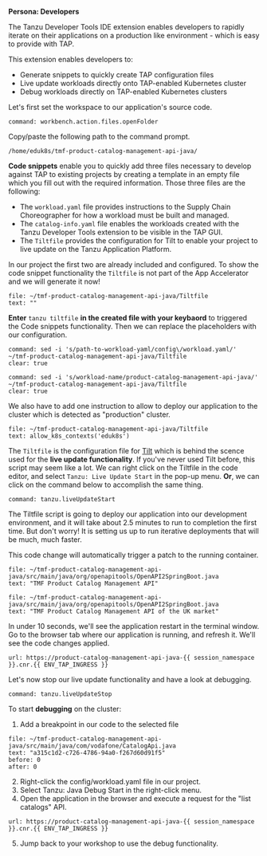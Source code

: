 **Persona: Developers**

The Tanzu Developer Tools IDE extension enables developers to rapidly iterate on their applications on a production like environment - which is easy to provide with TAP.

This extension enables developers to:
- Generate snippets to quickly create TAP configuration files
- Live update workloads directly onto TAP-enabled Kubernetes cluster
- Debug workloads directly on TAP-enabled Kubernetes clusters

Let's first set the workspace to our application's source code.
```editor:execute-command
command: workbench.action.files.openFolder
```
Copy/paste the following path to the command prompt.
```copy
/home/eduk8s/tmf-product-catalog-management-api-java/
```

**Code snippets** enable you to quickly add three files necessary to develop against TAP to existing projects by creating a template in an empty file which you fill out with the required information. 
Those three files are the following:
- The `workload.yaml` file provides instructions to the Supply Chain Choreographer for how a workload must be built and managed.
- The `catalog-info.yaml` file enables the workloads created with the Tanzu Developer Tools extension to be visible in the TAP GUI.
- The `Tiltfile` provides the configuration for Tilt to enable your project to live update on the Tanzu Application Platform.

In our project the first two are already included and configured. To show the code snippet functionality the `Tiltfile` is not part of the App Accelerator and we will generate it now!
```editor:append-lines-to-file
file: ~/tmf-product-catalog-management-api-java/Tiltfile
text: ""
```


**Enter** `tanzu tiltfile` **in the created file with your keybaord** to triggered the Code snippets functionality. Then we can replace the placeholders with our configuration.
```terminal:execute
command: sed -i 's/path-to-workload-yaml/config\/workload.yaml/' ~/tmf-product-catalog-management-api-java/Tiltfile
clear: true
```
```terminal:execute
command: sed -i 's/workload-name/product-catalog-management-api-java/' ~/tmf-product-catalog-management-api-java/Tiltfile
clear: true
```
We also have to add one instruction to allow to deploy our application to the cluster which is detected as "production" cluster. 
```editor:append-lines-to-file
file: ~/tmf-product-catalog-management-api-java/Tiltfile
text: allow_k8s_contexts('eduk8s')
```

The `Tiltfile` is the configuration file for [Tilt](https://tilt.dev) which is behind the scence used for the **live update functionality**.
If you've never used Tilt before, this script may seem like a lot. We can right click on the Tiltfile in the code editor, and select `Tanzu: Live Update Start` in the pop-up menu. **Or**, we can click on the command below to accomplish the same thing.

```editor:execute-command
command: tanzu.liveUpdateStart
```

The Tiltfile script is going to deploy our application into our development environment, and it will take about 2.5 minutes to run to completion the first time. But don't worry! It is setting us up to run iterative deployments that will be much, much faster.

This code change will automatically trigger a patch to the running container. 
```editor:select-matching-text
file: ~/tmf-product-catalog-management-api-java/src/main/java/org/openapitools/OpenAPI2SpringBoot.java
text: "TMF Product Catalog Management API"
```

```editor:replace-text-selection
file: ~/tmf-product-catalog-management-api-java/src/main/java/org/openapitools/OpenAPI2SpringBoot.java
text: "TMF Product Catalog Management API of the UK market"
```

In under 10 seconds, we'll see the application restart in the terminal window. Go to the browser tab where our application is running, and refresh it. We'll see the code changes applied.
```dashboard:open-url
url: https://product-catalog-management-api-java-{{ session_namespace }}.cnr.{{ ENV_TAP_INGRESS }}
```

Let's now stop our live update functionality and have a look at debugging.
```editor:execute-command
command: tanzu.liveUpdateStop
```

To start **debugging** on the cluster:
1. Add a breakpoint in our code to the selected file

```editor:select-matching-text
file: ~/tmf-product-catalog-management-api-java/src/main/java/com/vodafone/CatalogApi.java
text: "a315c1d2-c726-4786-94a0-f267d60d91f5"
before: 0
after: 0
```
2. Right-click the config/workload.yaml file in our project.
3. Select Tanzu: Java Debug Start in the right-click menu.
4. Open the application in the browser and execute a request for the "list catalogs" API.
```dashboard:open-url
url: https://product-catalog-management-api-java-{{ session_namespace }}.cnr.{{ ENV_TAP_INGRESS }}
```
5. Jump back to your workshop to use the debug functionality.